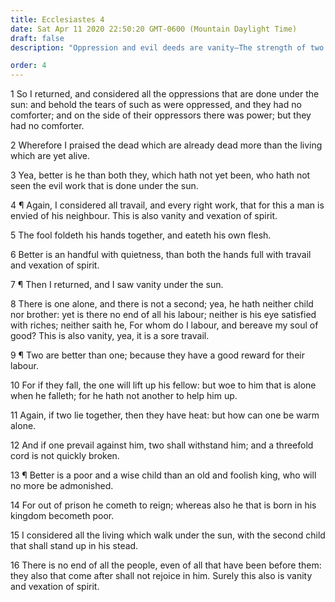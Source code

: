 ```yaml
---
title: Ecclesiastes 4
date: Sat Apr 11 2020 22:50:20 GMT-0600 (Mountain Daylight Time)
draft: false
description: "Oppression and evil deeds are vanity—The strength of two is better than one—Better is a poor and wise child than an old and foolish king."

order: 4
---
```

    
1 So I returned, and considered all the oppressions that are done under the sun: and behold the tears of such as were oppressed, and they had no comforter; and on the side of their oppressors there was power; but they had no comforter.

2 Wherefore I praised the dead which are already dead more than the living which are yet alive.

3 Yea, better is he than both they, which hath not yet been, who hath not seen the evil work that is done under the sun.

4 ¶ Again, I considered all travail, and every right work, that for this a man is envied of his neighbour. This is also vanity and vexation of spirit.

5 The fool foldeth his hands together, and eateth his own flesh.

6 Better is an handful with quietness, than both the hands full with travail and vexation of spirit.

7 ¶ Then I returned, and I saw vanity under the sun.

8 There is one alone, and there is not a second; yea, he hath neither child nor brother: yet is there no end of all his labour; neither is his eye satisfied with riches; neither saith he, For whom do I labour, and bereave my soul of good? This is also vanity, yea, it is a sore travail.

9 ¶ Two are better than one; because they have a good reward for their labour.

10 For if they fall, the one will lift up his fellow: but woe to him that is alone when he falleth; for he hath not another to help him up.

11 Again, if two lie together, then they have heat: but how can one be warm alone.

12 And if one prevail against him, two shall withstand him; and a threefold cord is not quickly broken.

13 ¶ Better is a poor and a wise child than an old and foolish king, who will no more be admonished.

14 For out of prison he cometh to reign; whereas also he that is born in his kingdom becometh poor.

15 I considered all the living which walk under the sun, with the second child that shall stand up in his stead.

16 There is no end of all the people, even of all that have been before them: they also that come after shall not rejoice in him. Surely this also is vanity and vexation of spirit.
